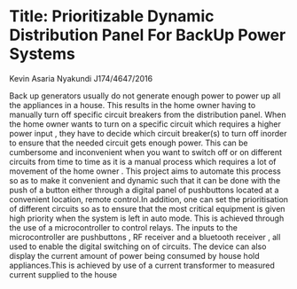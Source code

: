 # Title: Prioritizable Dynamic Distribution Panel For BackUp Power Systems
Kevin Asaria Nyakundi
J174/4647/2016

Back up generators usually do not generate enough power to power up all the 
appliances in a house. This results in the home owner having to manually turn off
specific circuit breakers from the distribution panel. When the home owner wants to turn on
a specific circuit which requires a higher power input , they have to decide 
which  circuit breaker(s) to turn off inorder to ensure that the  needed circuit gets enough
power. This can be cumbersome and inconvenient when you want to switch off or on
different circuits from time to time as it is a manual process which requires a lot of movement of the home owner
. This project aims to automate this process so as to make it convenient and dynamic such that it
can be done with the push of a button either through a digital panel of pushbuttons located at a convenient location,
remote control.In addition, one can set the prioritisation of different circuits
so as to ensure that the most critical equipment is given high priority when the system is left in auto mode.
This is achieved through the use of a microcontroller to control relays. The inputs to the
microcontroller are  pushbuttons , RF receiver and a bluetooth receiver , all used
to enable the digital switching on of circuits. The device can also display the
current amount of power being consumed by house hold appliances.This is achieved
by use of a current transformer to measured current supplied to the house
